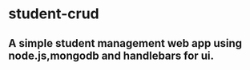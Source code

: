 # student-crud 
## A simple student management web app using node.js,mongodb and handlebars for ui.
